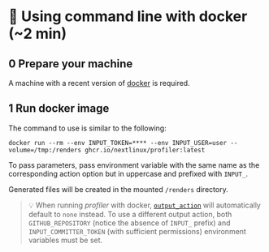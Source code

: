 # 🐳 Using command line with docker (~2 min)

## 0️ Prepare your machine

A machine with a recent version of [docker](https://www.docker.com/) is required.

## 1️ Run docker image

The command to use is similar to the following:

```shell
docker run --rm --env INPUT_TOKEN=**** --env INPUT_USER=user --volume=/tmp:/renders ghcr.io/nextlinux/profiler:latest
```

To pass parameters, pass environment variable with the same name as the corresponding action option but in uppercase and prefixed with `INPUT_`.

Generated files will be created in the mounted `/renders` directory.

> 💡 When running _profiler_ with docker, [`output_action`](/source/plugins/core/README.md#-configuring-output-action) will automatically default to `none` instead. To use a different output action, both `GITHUB_REPOSITORY` (notice the absence of `INPUT_` prefix) and `INPUT_COMMITTER_TOKEN` (with sufficient permissions) environment variables must be set.
